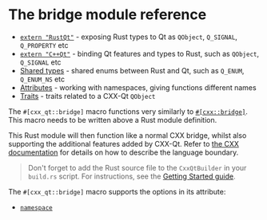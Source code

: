 <!--
SPDX-FileCopyrightText: 2023 Klarälvdalens Datakonsult AB, a KDAB Group company <info@kdab.com>
SPDX-FileContributor: Andrew Hayzen <andrew.hayzen@kdab.com>

SPDX-License-Identifier: MIT OR Apache-2.0
-->

# The bridge module reference

- [`extern "RustQt"`](./extern_rustqt.md) - exposing Rust types to Qt as `QObject`, `Q_SIGNAL`, `Q_PROPERTY` etc
- [`extern "C++Qt"`](./extern_cppqt.md) - binding Qt features and types to Rust, such as `QObject`, `Q_SIGNAL` etc
- [Shared types](./shared_types.md) - shared enums between Rust and Qt, such as `Q_ENUM`, `Q_ENUM_NS` etc
- [Attributes](./attributes.md) - working with namespaces, giving functions different names
- [Traits](./traits.md) - traits related to a CXX-Qt `QObject`

The `#[cxx_qt::bridge]` macro functions very similarly to [`#[cxx::bridge]`](https://docs.rs/cxx/latest/cxx/attr.bridge.html). This macro needs to be written above a Rust module definition.

This Rust module will then function like a normal CXX bridge, whilst also supporting the additional features added by CXX-Qt. Refer to [the CXX documentation](https://cxx.rs/) for details on how to describe the language boundary.

> Don't forget to add the Rust source file to the `CxxQtBuilder` in your `build.rs` script. For instructions, see the [Getting Started guide](../getting-started/5-cmake-integration.md).

The `#[cxx_qt::bridge]` macro supports the options in its attribute:

- [`namespace`](./attributes.md#namespace)
